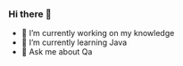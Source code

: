 ### Hi there 👋

- 🔭 I’m currently working on my knowledge
- 🌱 I’m currently learning Java 
- 💬 Ask me about Qa
